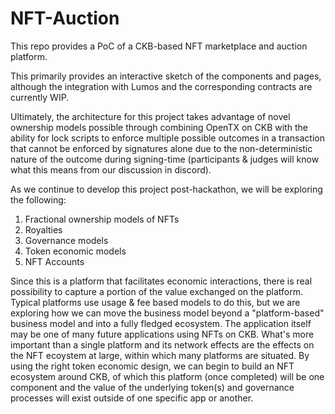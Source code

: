# NFT-Auction

This repo provides a PoC of a CKB-based NFT marketplace and auction platform.

This primarily provides an interactive sketch of the components and pages, although the integration with Lumos and the corresponding contracts are currently WIP.

Ultimately, the architecture for this project takes advantage of novel ownership models possible through combining OpenTX on CKB with the ability for lock scripts to enforce multiple possible outcomes in a transaction that cannot be enforced by signatures alone due to the non-deterministic nature of the outcome during signing-time (participants & judges will know what this means from our discussion in discord).

As we continue to develop this project post-hackathon, we will be exploring the following:

1. Fractional ownership models of NFTs
2. Royalties
3. Governance models
4. Token economic models
5. NFT Accounts

 Since this is a platform that facilitates economic interactions, there is real possibility to capture a portion of the value exchanged on the platform. Typical platforms use usage & fee based models to do this, but we are exploring how we can move the business model beyond a "platform-based" business model and into a fully fledged ecosystem. The application itself may be one of many future applications using NFTs on CKB. What's more important than a single platform and its network effects are the effects on the NFT ecoystem at large, within which many platforms are situated. By using the right token economic design, we can begin to build an NFT ecosystem around CKB, of which this platform (once completed) will be one component and the value of the underlying token(s) and governance processes will exist outside of one specific app or another.



 